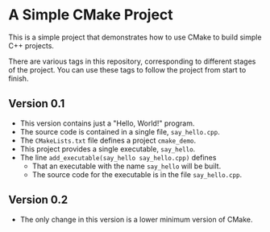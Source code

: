 # A Simple CMake Project

This is a simple project that demonstrates how to use CMake to build 
simple C++ projects.

There are various tags in this repository, corresponding to different
stages of the project. You can use these tags to follow the project
from start to finish.

## Version 0.1

- This version contains just a "Hello, World!" program.
- The source code is contained in a single file, `say_hello.cpp`.
- The `CMakeLists.txt` file defines a project `cmake_demo`.
- This project provides a single executable, `say_hello`.
- The line `add_executable(say_hello say_hello.cpp)` defines
  - That an executable with the name `say_hello` will be built.
  - The source code for the executable is in the file `say_hello.cpp`.

## Version 0.2

- The only change in this version is a lower minimum version of CMake.
